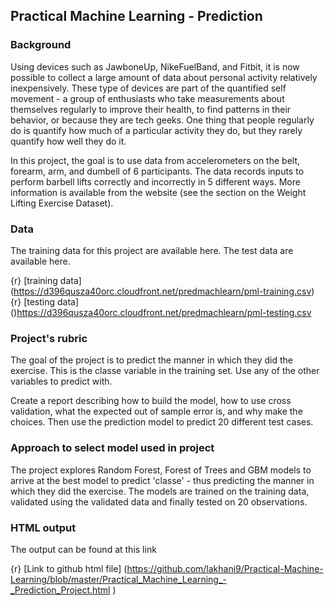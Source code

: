## Practical Machine Learning - Prediction 

### Background


Using devices such as JawboneUp, NikeFuelBand, and Fitbit, it is now possible to collect a large amount of data about personal activity
relatively inexpensively. These type of devices are part of the quantified self movement - a group of enthusiasts who take measurements
about themselves regularly to improve their health, to find patterns in their behavior, or because they are tech geeks. One thing that 
people regularly do is quantify how much of a particular activity they do, but they rarely quantify how well they do it.

In this project, the goal is to use data from accelerometers on the belt, forearm, arm, and dumbell of 6 participants. The data records 
inputs to perform barbell lifts correctly and incorrectly in 5 different ways. More information is available from the website (see the section
on the Weight Lifting Exercise Dataset).

### Data ###  

The training data for this project are available here. The test data are available here.

{r} [training data] (https://d396qusza40orc.cloudfront.net/predmachlearn/pml-training.csv)
{r} [testing data] ()https://d396qusza40orc.cloudfront.net/predmachlearn/pml-testing.csv


### Project's rubric ###  

The goal of the project is to predict the manner in which they did the exercise. This is the classe variable in the training set. Use 
any of the other variables to predict with.


Create a report describing how to build the model, how to use cross validation, what the expected out of sample error is, and why make
the choices. Then use the prediction model to predict 20 different test cases.

### Approach to select model used in project ###  

The project explores Random Forest, Forest of Trees and GBM models to arrive at the best model to predict 'classe' - thus predicting the manner 
in which they did the exercise. The models are trained on the training data, validated using the validated data and finally tested on 20
observations.

### HTML output

The output can be found at this link


{r} [Link to github html file] (https://github.com/lakhani9/Practical-Machine-Learning/blob/master/Practical_Machine_Learning_-_Prediction_Project.html )




